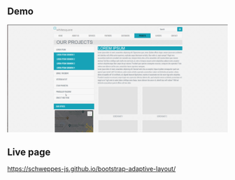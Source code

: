 ## Demo 

![Farmers Market Finder - Animated gif demo](demo/demo.gif)

## Live page

https://schweppes-js.github.io/bootstrap-adaptive-layout/
